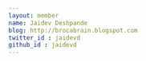 ```yaml
---
layout: member
name: Jaidev Deshpande
blog: http://brocabrain.blogspot.com
twitter_id : jaidevd
github_id : jaidevd
---
```

